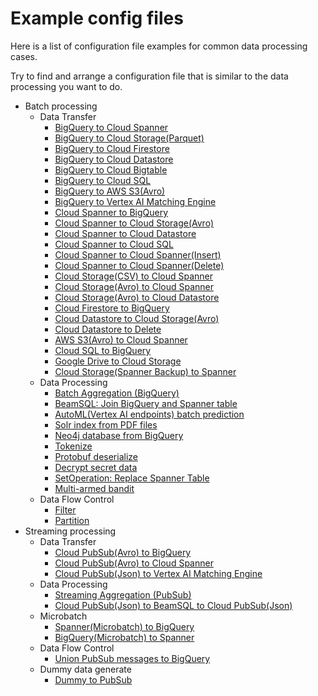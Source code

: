 # Example config files

Here is a list of configuration file examples for common data processing cases.

Try to find and arrange a configuration file that is similar to the data processing you want to do.

* Batch processing
  * Data Transfer
    * [BigQuery to Cloud Spanner](bigquery-to-spanner.json)
    * [BigQuery to Cloud Storage(Parquet)](bigquery-to-parquet.json)
    * [BigQuery to Cloud Firestore](bigquery-to-firestore.json)
    * [BigQuery to Cloud Datastore](bigquery-to-datastore.json)
    * [BigQuery to Cloud Bigtable](bigquery-to-bigtable.json)
    * [BigQuery to Cloud SQL](bigquery-to-jdbc.json)
    * [BigQuery to AWS S3(Avro)](bigquery-to-aws-avro.json)
    * [BigQuery to Vertex AI Matching Engine](bigquery-to-matchingengine.json)
    * [Cloud Spanner to BigQuery](spanner-to-bigquery.json)
    * [Cloud Spanner to Cloud Storage(Avro)](spanner-to-avro.json)
    * [Cloud Spanner to Cloud Datastore](spanner-to-datastore.json)
    * [Cloud Spanner to Cloud SQL](spanner-to-jdbc.json)
    * [Cloud Spanner to Cloud Spanner(Insert)](spanner-to-spanner.json)
    * [Cloud Spanner to Cloud Spanner(Delete)](spanner-to-spanner-delete.json)
    * [Cloud Storage(CSV) to Cloud Spanner](csv-to-spanner.json)
    * [Cloud Storage(Avro) to Cloud Spanner](avro-to-spanner.json)
    * [Cloud Storage(Avro) to Cloud Datastore](avro-to-datastore.json)
    * [Cloud Firestore to BigQuery](firestore-to-bigquery.json)
    * [Cloud Datastore to Cloud Storage(Avro)](datastore-to-avro.json)
    * [Cloud Datastore to Delete](datastore-to-delete.json)
    * [AWS S3(Avro) to Cloud Spanner](aws-avro-to-spanner.json)
    * [Cloud SQL to BigQuery](jdbc-to-bigquery.json)
    * [Google Drive to Cloud Storage](drivefile-to-copyfile.json)
    * [Cloud Storage(Spanner Backup) to Spanner](import-spanner-backup.json)
  * Data Processing
    * [Batch Aggregation (BigQuery)](bigquery-to-aggregation-to-bigquery.json)
    * [BeamSQL: Join BigQuery and Spanner table](beamsql-join-bigquery-and-spanner-to-spanner.json)
    * [AutoML(Vertex AI endpoints) batch prediction](bigquery-to-automl-to-spanner.json)
    * [Solr index from PDF files](bigquery-pdf-to-solrindex.json)
    * [Neo4j database from BigQuery](bigquery-to-localneo4j.json)
    * [Tokenize](bigquery-to-tokenize-to-bigquery.json)
    * [Protobuf deserialize](spanner-to-protobuf-to-avro.json)
    * [Decrypt secret data](spanner-to-decrypt-to-avro.json)
    * [SetOperation: Replace Spanner Table](setoperation-replace-spanner.json)
    * [Multi-armed bandit](pubsub-to-bandit-to-pubsub-bigquery.json)
  * Data Flow Control
    * [Filter](avro-to-filter-to-avro.json)
    * [Partition](avro-to-partition-to-spanner.json)
* Streaming processing
  * Data Transfer
    * [Cloud PubSub(Avro) to BigQuery](pubsub-avro-to-bigquery.json)
    * [Cloud PubSub(Avro) to Cloud Spanner](pubsub-avro-to-spanner.json)
    * [Cloud PubSub(Json) to Vertex AI Matching Engine](pubsub-to-matchingengine.json)
  * Data Processing
    * [Streaming Aggregation (PubSub)](pubsub-to-aggregation-to-pubsub.json)
    * [Cloud PubSub(Json) to BeamSQL to Cloud PubSub(Json)](pubsub-to-beamsql-to-pubsub.json)
  * Microbatch
    * [Spanner(Microbatch) to BigQuery](spanner-microbatch-to-bigquery.json)
    * [BigQuery(Microbatch) to Spanner](bigquery-microbatch-to-spanner.json)
  * Data Flow Control
    * [Union PubSub messages to BigQuery](pubsub-to-union-to-bigquery.json)
  * Dummy data generate
    * [Dummy to PubSub](dummy-to-pubsub.json)